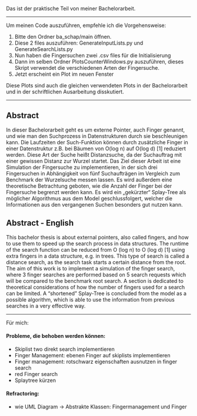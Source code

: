 Das ist der praktische Teil von meiner Bachelorarbeit. 

---

Um meinen Code auszuführen, empfehle ich die Vorgehensweise:
1.	Bitte den Ordner ba_schap/main öffnen.
2.	Diese 2 files auszuführen: GenerateInputLists.py und GenerateSearchLists.py
3.	Nun haben die Fingersuchen zwei .csv files für die Initialisierung
4.	Dann im selben Ordner PlotsCounterWindows.py auszuführen, dieses Skript verwendet die verschiedenen Arten der Fingersuche.
5.	Jetzt erscheint ein Plot im neuen Fenster

Diese Plots sind auch die gleichen verwendeten Plots in der Bachelorarbeit und in der schriftlichen Ausarbeitung disskutiert.

---
## Abstract
In dieser Bachelorarbeit geht es um externe Pointer, auch Finger genannt, und wie man den Suchprozess in Datenstrukturen durch sie beschleunigen kann. Die Laufzeiten der Such-Funktion können durch zusätzliche Finger in einer Datenstruktur z.B. bei Bäumen von O(log n) auf O(log d) [1] reduziert werden. Diese Art der Suche heißt Distanzsuche, da der Suchauftrag mit einer gewissen Distanz zur Wurzel startet. 
Das Ziel dieser Arbeit ist eine Simulation der Fingersuche zu implementieren, in der sich drei Fingersuchen in Abhängigkeit von fünf Suchaufträgen im Vergleich zum Benchmark der Wurzelsuche messen lassen. 
Es wird außerdem eine theoretische Betrachtung geboten, wie die Anzahl der Finger bei der Fingersuche begrenzt werden kann. Es wird ein „gekürzter“ Splay-Tree als möglicher Algorithmus aus dem Model geschlussfolgert, welcher die Informationen aus den vergangenen Suchen besonders gut nutzen kann.

## Abstract - English
This bachelor thesis is about external pointers, also called fingers, and how to use them to speed up the search process in data structures. The runtime of the search function can be reduced from O (log n) to O (log d) [1] using extra fingers in a data structure, e.g. in trees. This type of search is called a distance search, as the search task starts a certain distance from the root.
The aim of this work is to implement a simulation of the finger search, where 3 finger searches are performed based on 5 search requests which will be compared to the benchmark root search. 
A section is dedicated to theoretical considerations of how the number of fingers used for a search can be limited. A “shortened” Splay-Tree is concluded from the model as a possible algorithm, which is able to use the information from previous searches in a very effective way.

---
Für mich:
#### Probleme, die behoben werden können:

- Skiplist two direkt search implementieren
- Finger Management: ebenen Finger auf skiplists implementieren
- Finger management: rotschwarz eigenschaften ausnutzen in finger search
- red Finger search
- Splaytree kürzen

#### Refractoring:
- wie UML Diagram -> Abstrakte Klassen: Fingermanagement und Finger 
